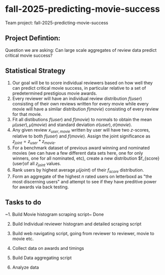 # fall-2025-predicting-movie-success
Team project: fall-2025-predicting-movie-success

## Project Defintion: 
Question we are asking: Can large scale aggregates of review data predict critical movie success? 

## Statistical Strategy
1. Our goal will be to score individual reviewers based on how well they can predict critical movie success, in particular relative to a set of predetermined prestigious movie awards.
2. Every reviewer will have an individual review distribution $f(user)$ consisting of their own reviews written for every movie while every movie will have a similar distribution $f(movie)$ consisting of every review for that movie.
3. Fit all distibutions $f(user)$ and $f(movie)$ to normals to obtain the mean $\mu(user), \mu(movie)$ and standard deviation $\sigma(user),\sigma(movie)$. 
4. Any given review $x_{user,movie}$ written by user will have two $z$-scores, relative to both $f(user)$ and $f(movie)$. Assign the joint significance as $z_{joint}=z_{user}*z_{movie}$. 
5. For a benchmark dataset of previous award winning and nominated movies (we can have a few different data sets here, one for only winners, one for all nominated, etc), create a new distribution $f_{score}(user)of all $z_{joint}$ values.
6. Rank users by highest average $\mu(joint)$ of their $f_{score}$ distribution.
7. Form an aggregate of the highest $n$ rated users on letterboxd as "the most discerning users" and attempt to see if they have preditive power for awards via back testing. 

## Tasks to do

~1. Build Movie histogram scraping script~ Done

2. Build Individual reviewer histogram and detailed scraping script

3. Build web navigating script, going from reviewer to reviewer, movie to movie etc.

4. Collect data on awards and timings

5. Build Data aggregating script

6. Analyze data

